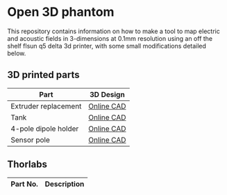 # Open 3D phantom

This repository contains information on how to make a tool to map electric and acoustic fields in 3-dimensions at 0.1mm resolution using an off the shelf flsun q5 delta 3d printer, with some small modifications detailed below. 

## 3D printed parts ## 
| Part   | 3D Design |
| ------ | ------    |
| Extruder replacement | [Online CAD](https://cad.onshape.com/documents/c26d502d413d033d4b3ac0d4/w/22c1be98b04c3ec5618dd425/e/8501e30dd13a2188c9875adf) | 
| Tank | [Online CAD](https://cad.onshape.com/documents/de940802c5debb7927956670/w/0eafb5462b38484a75f4a591/e/29eb0c52ce4a6c62c408a1b8) | 
| 4-pole dipole holder | [Online CAD](https://cad.onshape.com/documents/1eeb3cb2ec51b3a854ebf7cd/w/0953f5243c497a38f2535210/e/12b2bcbe4b8af360cbaa7180 ) |
| Sensor pole | [Online CAD](https://cad.onshape.com/documents/399141fa859dda782afe8ed0/w/4720316f19c48b4cc3d80298/e/8c735331c88c7b93f436893a) |

## Thorlabs ## 
| Part No.   | Description |
| ------     | ------    |
